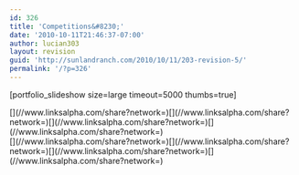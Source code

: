 ```yaml
---
id: 326
title: 'Competitions&#8230;'
date: '2010-10-11T21:46:37-07:00'
author: lucian303
layout: revision
guid: 'http://sunlandranch.com/2010/10/11/203-revision-5/'
permalink: '/?p=326'
---
```


\[portfolio\_slideshow size=large timeout=5000 thumbs=true\]

<div class="linksalpha_container linksalpha_app_3" data-counters="1" data-size="regular" data-style="square" data-title="Competitions…" data-url="https://www.sunlandranch.com/?p=326">[](//www.linksalpha.com/share?network=)[](//www.linksalpha.com/share?network=)[](//www.linksalpha.com/share?network=)[](//www.linksalpha.com/share?network=)</div><div class="linksalpha_container linksalpha_app_7" data-position="" data-title="Competitions…" data-url="https://www.sunlandranch.com/?p=326">[](//www.linksalpha.com/share?network=)[](//www.linksalpha.com/share?network=)[](//www.linksalpha.com/share?network=)[](//www.linksalpha.com/share?network=)</div>